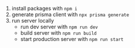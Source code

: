 1. install packages with `npm i`
2. generate prisma client with `npx prisma generate`
3. run server locally
    - run dev server with `npm run dev`
    - build server with `npm run build`
    - start production server with `npm run start`
